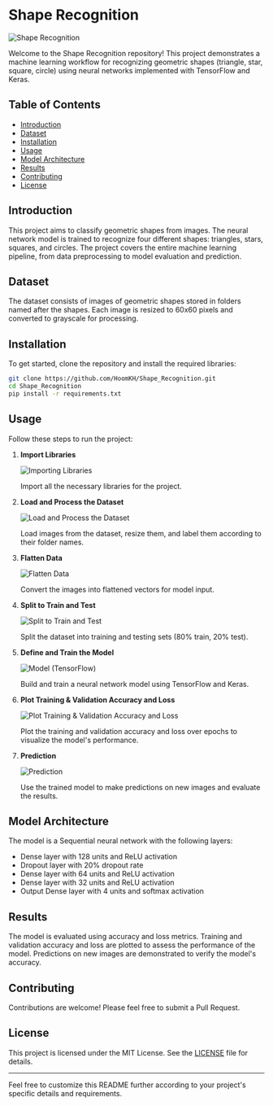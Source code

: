 # Shape Recognition

![Shape Recognition](sandbox:/mnt/data/A_detailed_image_showing_the_process_of_importing_.png)

Welcome to the Shape Recognition repository! This project demonstrates a machine learning workflow for recognizing geometric shapes (triangle, star, square, circle) using neural networks implemented with TensorFlow and Keras.

## Table of Contents

- [Introduction](#introduction)
- [Dataset](#dataset)
- [Installation](#installation)
- [Usage](#usage)
- [Model Architecture](#model-architecture)
- [Results](#results)
- [Contributing](#contributing)
- [License](#license)

## Introduction

This project aims to classify geometric shapes from images. The neural network model is trained to recognize four different shapes: triangles, stars, squares, and circles. The project covers the entire machine learning pipeline, from data preprocessing to model evaluation and prediction.

## Dataset

The dataset consists of images of geometric shapes stored in folders named after the shapes. Each image is resized to 60x60 pixels and converted to grayscale for processing.

## Installation

To get started, clone the repository and install the required libraries:

```bash
git clone https://github.com/HoomKH/Shape_Recognition.git
cd Shape_Recognition
pip install -r requirements.txt
```

## Usage

Follow these steps to run the project:

1. **Import Libraries**

    ![Importing Libraries](sandbox:/mnt/data/A_detailed_image_showing_the_process_of_importing_.png)

    Import all the necessary libraries for the project.

2. **Load and Process the Dataset**

    ![Load and Process the Dataset](sandbox:/mnt/data/A_detailed_image_showing_the_process_of_loading_an.png)

    Load images from the dataset, resize them, and label them according to their folder names.

3. **Flatten Data**

    ![Flatten Data](sandbox:/mnt/data/A_detailed_image_illustrating_the_process_of_flatt.png)

    Convert the images into flattened vectors for model input.

4. **Split to Train and Test**

    ![Split to Train and Test](sandbox:/mnt/data/A_detailed_image_illustrating_the_process_of_split.png)

    Split the dataset into training and testing sets (80% train, 20% test).

5. **Define and Train the Model**

    ![Model (TensorFlow)](sandbox:/mnt/data/A_detailed_image_illustrating_the_process_of_defin.png)

    Build and train a neural network model using TensorFlow and Keras.

6. **Plot Training & Validation Accuracy and Loss**

    ![Plot Training & Validation Accuracy and Loss](sandbox:/mnt/data/A_detailed_image_showing_the_plotting_of_training_.png)

    Plot the training and validation accuracy and loss over epochs to visualize the model's performance.

7. **Prediction**

    ![Prediction](sandbox:/mnt/data/A_detailed_image_illustrating_the_process_of_makin.png)

    Use the trained model to make predictions on new images and evaluate the results.

## Model Architecture

The model is a Sequential neural network with the following layers:
- Dense layer with 128 units and ReLU activation
- Dropout layer with 20% dropout rate
- Dense layer with 64 units and ReLU activation
- Dense layer with 32 units and ReLU activation
- Output Dense layer with 4 units and softmax activation

## Results

The model is evaluated using accuracy and loss metrics. Training and validation accuracy and loss are plotted to assess the performance of the model. Predictions on new images are demonstrated to verify the model's accuracy.

## Contributing

Contributions are welcome! Please feel free to submit a Pull Request.

## License

This project is licensed under the MIT License. See the [LICENSE](LICENSE) file for details.

---

Feel free to customize this README further according to your project's specific details and requirements.
